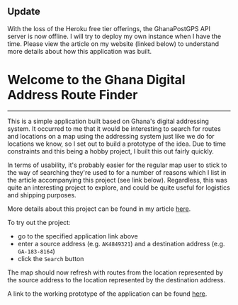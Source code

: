 ## Update

With the loss of the Heroku free tier offerings, the GhanaPostGPS API server is now offline. I will try to deploy my own instance when I have the time. Please view the article on my website (linked below) to understand more details about how this application was built.


# Welcome to the Ghana Digital Address Route Finder

<hr>

This is a simple application built based on Ghana's digital addressing system. It occurred to me that it would be interesting to search for routes and locations on a map using the addressing system just like we do for locations we know, so I set out to build a prototype of the idea. Due to time constraints and this being a hobby project, I built this out fairly quickly.

In terms of usability, it's probably easier for the regular map user to stick to the way of searching they're used to for a number of reasons which I list in the article accompanying this project (see link below). Regardless, this was quite an interesting project to explore, and could be quite useful for logistics and shipping purposes.

More details about this project can be found in my article [here](https://excel-chukwu.netlify.app/2022/11/06/building-a-ghana-digital-address-route-finder/).

To try out the project:

- go to the specified application link above
- enter a source address (e.g. `AK4849321`) and a destination address (e.g. `GA-183-8164`) 
- click the `Search` button

The map should now refresh with routes from the location represented by the source address to the location represented by the destination address.


A link to the working prototype of the application can be found [here](https://starfish-app-8xk6a.ondigitalocean.app/).

